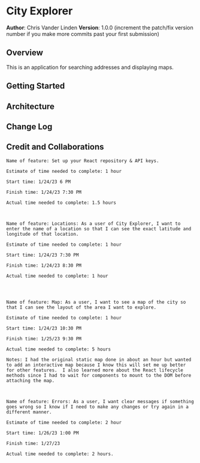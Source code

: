 # City Explorer

**Author**: Chris Vander Linden
**Version**: 1.0.0 (increment the patch/fix version number if you make more commits past your first submission)

## Overview

This is an application for searching addresses and displaying maps.

## Getting Started
<!-- What are the steps that a user must take in order to build this app on their own machine and get it running? -->

## Architecture
<!-- Provide a detailed description of the application design. What technologies (languages, libraries, etc) you're using, and any other relevant design information. -->

## Change Log
<!-- Use this area to document the iterative changes made to your application as each feature is successfully implemented. Use time stamps. Here's an example:

01-01-2001 4:59pm - Application now has a fully-functional express server, with a GET route for the location resource. -->

## Credit and Collaborations

    Name of feature: Set up your React repository & API keys.

    Estimate of time needed to complete: 1 hour

    Start time: 1/24/23 6 PM

    Finish time: 1/24/23 7:30 PM

    Actual time needed to complete: 1.5 hours



    Name of feature: Locations: As a user of City Explorer, I want to enter the name of a location so that I can see the exact latitude and longitude of that location.

    Estimate of time needed to complete: 1 hour

    Start time: 1/24/23 7:30 PM

    Finish time: 1/24/23 8:30 PM

    Actual time needed to complete: 1 hour




    Name of feature: Map: As a user, I want to see a map of the city so that I can see the layout of the area I want to explore.

    Estimate of time needed to complete: 1 hour

    Start time: 1/24/23 10:30 PM

    Finish time: 1/25/23 9:30 PM

    Actual time needed to complete: 5 hours

    Notes: I had the original static map done in about an hour but wanted to add an interactive map because I know this will set me up better for other features.  I also learned more about the React lifecycle methods since I had to wait for components to mount to the DOM before attaching the map.



    Name of feature: Errors: As a user, I want clear messages if something goes wrong so I know if I need to make any changes or try again in a different manner.

    Estimate of time needed to complete: 2 hour

    Start time: 1/26/23 1:00 PM

    Finish time: 1/27/23

    Actual time needed to complete: 2 hours.

